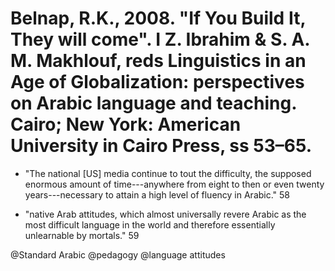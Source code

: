 # Belnap, R.K., 2008. "If You Build It, They will come". I Z. Ibrahim & S. A. M. Makhlouf, reds Linguistics in an Age of Globalization: perspectives on Arabic language and teaching. Cairo; New York: American University in Cairo Press, ss 53–65.

- "The national [US] media continue to tout the difficulty, the supposed enormous amount of time---anywhere from eight to then or even twenty years---necessary to attain a high level of fluency in Arabic." 58

- "native Arab attitudes, which almost universally revere Arabic as the most difficult language in the world and therefore essentially unlearnable by mortals." 59

@Standard Arabic
@pedagogy
@language attitudes
